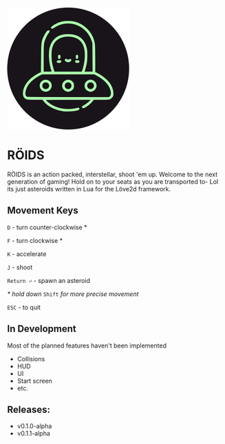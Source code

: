 ![alien ufo](./assets/roids.svg)

# RÖIDS
RÖIDS is an action packed, interstellar, shoot 'em up. Welcome to the next generation of gaming! Hold on to your seats as you are transported to- Lol its just asteroids written in Lua for the Löve2d framework.

## Movement Keys
`D` - turn counter-clockwise \*

`F` - turn clockwise \*

`K` - accelerate

`J` - shoot

`Return ⏎` - spawn an asteroid

*\* hold down* `Shift` *for more precise movement*

`ESC` - to quit

## In Development
Most of the planned features haven't been implemented
* Collisions
* HUD
* UI
* Start screen
* etc.

## Releases:
* v0.1.0-alpha
* v0.1.1-alpha
